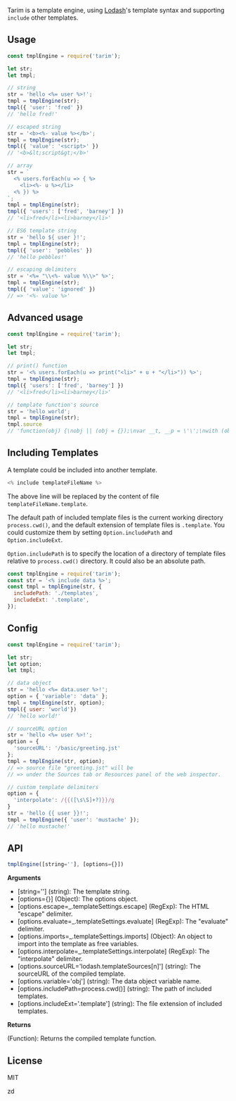 Tarim is a template engine, using [Lodash](https://lodash.com/docs/4.17.4#template)'s template syntax and supporting `include` other templates.

## Usage

```javascript
const tmplEngine = require('tarim');

let str;
let tmpl;

// string
str = 'hello <%= user %>!';
tmpl = tmplEngine(str);
tmpl({ 'user': 'fred' })
// 'hello fred!'

// escaped string
str = '<b><%- value %></b>';
tmpl = tmplEngine(str);
tmpl({ 'value': '<script>' })
// '<b>&lt;script&gt;</b>'

// array
str = `
  <% users.forEach(u => { %>
    <li><%- u %></li>
  <% }) %>
`;
tmpl = tmplEngine(str);
tmpl({ 'users': ['fred', 'barney'] })
// '<li>fred</li><li>barney</li>'

// ES6 template string
str = 'hello ${ user }!';
tmpl = tmplEngine(str);
tmpl({ 'user': 'pebbles' })
// 'hello pebbles!'

// escaping delimiters
str = '<%= "\\<%- value %\\>" %>';
tmpl = tmplEngine(str);
tmpl({ 'value': 'ignored' })
// => '<%- value %>'
```

## Advanced usage

```javascript
const tmplEngine = require('tarim');

let str;
let tmpl;

// print() function
str = '<% users.forEach(u => print("<li>" + u + "</li>")) %>';
tmpl = tmplEngine(str);
tmpl({ 'users': ['fred', 'barney'] })
// '<li>fred</li><li>barney</li>'

// template function's source
str = 'hello world';
tmpl = tmplEngine(str);
tmpl.source
// 'function(obj) {\nobj || (obj = {});\nvar __t, __p = \'\';\nwith (obj) {\n__p += \'hello world\';\n\n}\nreturn __p\n}'
```

## Including Templates

A template could be included into another template.

```javascript
<% include templateFileName %>
```

The above line will be replaced by the content of file `templateFileName.template`.

The default path of included template files is the current working directory `process.cwd()`, and the default extension of template files is `.template`. You could customize them by setting `Option.includePath` and `Option.includeExt`.

`Option.includePath` is to specify the location of a directory of template files relative to `process.cwd()` directory. It could also be an absolute path.

```javascript
const tmplEngine = require('tarim');
const str = '<% include data %>';
const tmpl = tmplEngine(str, {
  includePath: './templates',
  includeExt: '.template',
});
```

## Config

```javascript
const tmplEngine = require('tarim');

let str;
let option;
let tmpl;

// data object
str = 'hello <%= data.user %>!';
option = { 'variable': 'data' };
tmpl = tmplEngine(str, option);
tmpl({ user: 'world'})
// 'hello world!'

// sourceURL option
str = 'hello <%= user %>!';
option = {
  'sourceURL': '/basic/greeting.jst'
};
tmpl = tmplEngine(str, option);
// => source file "greeting.jst" will be
// => under the Sources tab or Resources panel of the web inspector.

// custom template delimiters
option = {
  'interpolate': /{{([\s\S]+?)}}/g
}
str = 'hello {{ user }}!';
tmpl = tmplEngine({ 'user': 'mustache' });
// 'hello mustache!'
```

## API

```javascript
tmplEngine([string=''], [options={}])
```

**Arguments**

- [string=''] (string): The template string.
- [options={}] (Object): The options object.
- [options.escape=_.templateSettings.escape] (RegExp): The HTML "escape" delimiter.
- [options.evaluate=_.templateSettings.evaluate] (RegExp): The "evaluate" delimiter.
- [options.imports=_.templateSettings.imports] (Object): An object to import into the template as free variables.
- [options.interpolate=_.templateSettings.interpolate] (RegExp): The "interpolate" delimiter.
- [options.sourceURL='lodash.templateSources[n]'] (string): The sourceURL of the compiled template.
- [options.variable='obj'] (string): The data object variable name.
- [options.includePath=process.cwd()] (string): The path of included templates.
- [options.includeExt='.template'] (string): The file extension of included templates.

**Returns**

(Function): Returns the compiled template function.

## License

MIT

zd
